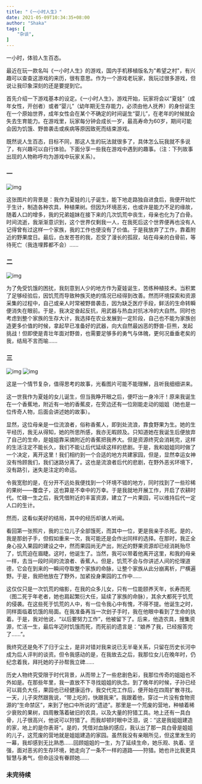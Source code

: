 ```yaml
---
title: "《一小时人生》"
date: 2021-05-09T10:34:35+08:00
author: "Shaka"
tags: [
    "杂谈",
]
---
```

一小时，体验人生百态。

最近在玩一款名叫《一小时人生》的游戏，国内手机移植版名为"希望之村"，有兴趣可以查查这游戏的来历，很有意思。作为一个游戏老玩家，我玩过很多游戏，但说让我印象深刻的还是要提到它。

首先介绍一下游戏基本的设定。《一小时人生》，游戏开始，玩家将会以“夏娃”（成年女性，开创者）或者“婴儿”（幼年期无生存能力，必须由他人抚养）的身份诞生在一个原始世界，成年女性会在某个不确定的时间诞生“婴儿”，在老年的时候就会失去生育能力。在游戏里，玩家每分钟会成长一岁，最高寿命为60岁，期间可能会因为饥饿、野兽袭击或疾病等原因致死而结束游戏。

既然说人生百态，目标不同，那这人生的玩法就很多了，具体怎么玩我就不多说了，有兴趣可以自行体验。下面分享一些我在游戏中遇到的趣事。（注：下列故事出现的人物称呼均为游戏中玩家关系）。

### 一
![img](https://cdn.jsdelivr.net/gh/lzxqaq/jsdelivr@master/image/2021-5-9-2/2.jpg)

这张图片的背景是：我作为夏娃的儿子诞生，能下地走路独自进食后，我便开始忙于生计，制造各种农具，种植果树。但因为环境恶劣，也或许是能力不足的缘故，随着人口的增多，我的兄弟姐妹在接下来的几次饥荒中丧生，母亲也化为了白骨。时间流逝，我渐渐意识到，这个世界仅剩我一人，在我死后这个世界便再也没有人记得曾有过这样一个家族，我的工作也便没有了价值。于是我放弃了工作，靠着附近的野果度日。最后，白发苍苍的我，忍受了漫长的孤寂，站在母亲的白骨前，等待死亡（我连埋葬都不会）……

### 二
![img](https://cdn.jsdelivr.net/gh/lzxqaq/jsdelivr@master/image/2021-5-9-2/7.jpg)

为了免受饥饿的困扰，我刻意到人少的地方作为夏娃诞生，苦练种植技术。当积累了足够经验后，因饥荒而导致种族灭绝的情况已经得到改善。然而环境探索和资源采集的过程中，自己或亲人时常被野兽袭击，因为缺乏医疗手段，鲜活的生命转瞬便消失在眼前。于是，我决定奋起反抗，用武器与热血对抗冰冷的大自然。同时也考虑到整个家族的生存大计，我选择在农业发展到一定阶段，自己也不能为家族创造更多价值的时候，拿起早已准备好的武器，向大自然最凶恶的野兽-巨熊，发起挑战！但即使是青壮年面对野兽，也需要足够多的勇气与体魄，更何况垂垂老矣的我，结局不言而喻……

### 三
![img](https://cdn.jsdelivr.net/gh/lzxqaq/jsdelivr@master/image//2021-5-9-2/6.jpg)
![img](https://cdn.jsdelivr.net/gh/lzxqaq/jsdelivr@master/image/2021-5-9-2/8.jpg)

这是一个情节复杂，值得思考的故事，光看图片可能不能理解，且听我细细讲来。

这一世我作为夏娃的女儿诞生，但当我睁开眼之后，便吓出一身冷汗！原来我诞生在一个香蕉地，附近有一地的香蕉皮，在旁边还有一位刚能走动的姐姐（她也是一位传奇人物，后面会讲述她的故事）。

显然，这位母亲是一位流浪者，俗称香蕉人，即到处流浪，靠食野果为生。她的生平经历，我无从得知，她的所思所感，我亦无暇顾及。只知道她在我诞生后便放弃了自己的生命，是姐姐靠采摘附近的香蕉把我养大。但是资源终究会消耗完，这样的生活注定不能长久，我们不能让后代延续这样的悲剧。于是，我和姐姐同时做了一个决定，离开这里！我们相约到一个合适的地方共建家园，但是，显然幸运女神没有怜顾我们，我们迷路分离了。这也是流浪者后代的悲剧，在野外恶劣环境下，没有路引，迷失是注定的命运。

令我宽慰的是，在分开不远处我便找到一个环境不错的地方，同时找到了一些珍稀的果树——覆盘子，这也算是不幸中的万幸。于是我就地开展工作，开启了农耕时代。忙碌一生之后，我凭借附近的丰富资源，建立了一片果园，可以维持后代一定人口的生计。

然而，这看似美好的结局，其中的经历却骇人听闻。

看回第一张照片，我的三位儿子全部饿死，而其中一位，更是我亲手杀死。是的，我是那刽子手，但假如重来一次，我可能还是会作出同样的选择。在那时，我正全身心投入果园的建设之中，然而果园尚无产出，附近的野果资源却已经消耗殆尽了，饥荒迫在眉睫。这时，他诞生了。当然，我可以带着他离开这里，和我的母亲一样，去当一段时间的流浪者、香蕉人。但是，饥荒不会与你讲述人间的伦理道德，它会在到来的一瞬间夺取整个家族的命脉，让整个家族从此分崩离析，尸横遍野。于是，我把他放在了野外，加紧投身果园的工作中……

这仅仅只是一次饥荒的缩影，在我的众多儿女，只有一位能颐养天年，长寿而死（图二死于年老者，她也肩起繁衍大任，延续了家族的命脉），其余大都死于饥荒的侵袭。在这些死于饥荒的人中，有一位令我心中有愧，不得不提。他诞生之时，同样面临着饥饿的局面。在我准备再当一次刽子手时，我在他眼中看到了生命的执着。于是，我对他说，“以后要努力工作”，他被留下了。后来，他造农具，搜集资源，忙活一生，最后年迈时饥饿而死，而死前的遗言是：“娘养了我，已经报答完了……”。

我终究还是免不了归于尘土，是非对错对我来说已无半毫关系，只留在历史长河中成为后人评判的谈资。但令我感动的是，在我故去之后，我那位女儿在晚年时，仍纪念着我，拜托她的子孙帮我立碑……

历史人物终究受限于时代背景，从而带上了一些悲剧色彩，我那位传奇的姐姐也不外如是。在那些年里，我一直放不下寻找姐姐的执念。到了晚年的时候，子孙已经可以肩负大任，果园也已经健康运作，我交代完工作后，便开始在四周扩散寻找。一天，儿子突然跟我说，“带上吃的，快跟我来”。我跟着他，穿过一片没有食物资源的“生命禁区”，来到了他口中所说的“遗迹”。那里是一个荒废的营地，种植着稀少衰败的果树，四周散落着破旧的农具，以及大量的狩猎工具。地上还有一具白骨，儿子很高兴，他说可以狩猎了。而我却顿时眼中泛泪，说：“这是我姐姐建造的家，地上的是你表哥“。是的，凭借对血脉的感应，我认出了那一具白骨是姐姐的儿子，这荒废的营地就是姐姐建造的家园。虽然我没有亲眼所见，但这里发生的一幕，我却感到无比熟悉……回顾姐姐的一生，为了延续生命，她乐观、执着、坚强，面对恶劣的生存环境，她走向了一条不一样的道路——狩猎。她也许比我更具智慧与勇气，但命运没有眷顾她……

### 未完待续